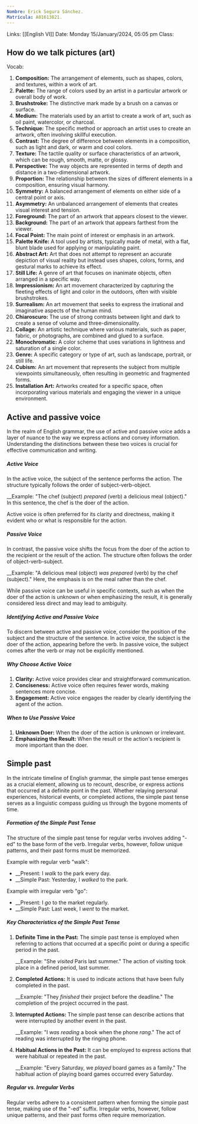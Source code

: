 ```yaml
---
Nombre: Erick Segura Sánchez.
Matrícula: A01613821.
---
```

Links: [[English VI]]
Date: Monday 15/January/2024, 05:05 pm
Class:

## How do we talk pictures (art)

Vocab:

1. **Composition:** The arrangement of elements, such as shapes, colors, and textures, within a work of art.
2. **Palette:** The range of colors used by an artist in a particular artwork or overall body of work.
3. **Brushstroke:** The distinctive mark made by a brush on a canvas or surface.
4. **Medium:** The materials used by an artist to create a work of art, such as oil paint, watercolor, or charcoal.
5. **Technique:** The specific method or approach an artist uses to create an artwork, often involving skillful execution.
6. **Contrast:** The degree of difference between elements in a composition, such as light and dark, or warm and cool colors.
7. **Texture:** The tactile quality or surface characteristics of an artwork, which can be rough, smooth, matte, or glossy.
8. **Perspective:** The way objects are represented in terms of depth and distance in a two-dimensional artwork.
9. **Proportion:** The relationship between the sizes of different elements in a composition, ensuring visual harmony.
10. **Symmetry:** A balanced arrangement of elements on either side of a central point or axis.
11. **Asymmetry:** An unbalanced arrangement of elements that creates visual interest and tension.
12. **Foreground:** The part of an artwork that appears closest to the viewer.
13. **Background:** The part of an artwork that appears farthest from the viewer.
14. **Focal Point:** The main point of interest or emphasis in an artwork.
15. **Palette Knife:** A tool used by artists, typically made of metal, with a flat, blunt blade used for applying or manipulating paint.
16. **Abstract Art:** Art that does not attempt to represent an accurate depiction of visual reality but instead uses shapes, colors, forms, and gestural marks to achieve its effect.
17. **Still Life:** A genre of art that focuses on inanimate objects, often arranged in a specific way.
18. **Impressionism:** An art movement characterized by capturing the fleeting effects of light and color in the outdoors, often with visible brushstrokes.
19. **Surrealism:** An art movement that seeks to express the irrational and imaginative aspects of the human mind.
20. **Chiaroscuro:** The use of strong contrasts between light and dark to create a sense of volume and three-dimensionality.
21. **Collage:** An artistic technique where various materials, such as paper, fabric, or photographs, are combined and glued to a surface.
22. **Monochromatic:** A color scheme that uses variations in lightness and saturation of a single color.
23. **Genre:** A specific category or type of art, such as landscape, portrait, or still life.
24. **Cubism:** An art movement that represents the subject from multiple viewpoints simultaneously, often resulting in geometric and fragmented forms.
25. **Installation Art:** Artworks created for a specific space, often incorporating various materials and engaging the viewer in a unique environment.

## Active and passive voice

In the realm of English grammar, the use of active and passive voice adds a layer of nuance to the way we express actions and convey information. Understanding the distinctions between these two voices is crucial for effective communication and writing.

##### Active Voice 
In the active voice, the subject of the sentence performs the action. The structure typically follows the order of subject-verb-object.

__Example: "The chef (subject) _prepared_ (verb) a delicious meal (object)." In this sentence, the chef is the doer of the action.

Active voice is often preferred for its clarity and directness, making it evident who or what is responsible for the action.

##### Passive Voice
In contrast, the passive voice shifts the focus from the doer of the action to the recipient or the result of the action. The structure often follows the order of object-verb-subject.

__Example: "A delicious meal (object) _was prepared_ (verb) by the chef (subject)." Here, the emphasis is on the meal rather than the chef.

While passive voice can be useful in specific contexts, such as when the doer of the action is unknown or when emphasizing the result, it is generally considered less direct and may lead to ambiguity.

##### Identifying Active and Passive Voice
To discern between active and passive voice, consider the position of the subject and the structure of the sentence. In active voice, the subject is the doer of the action, appearing before the verb. In passive voice, the subject comes after the verb or may not be explicitly mentioned.

##### Why Choose Active Voice

1. **Clarity:** Active voice provides clear and straightforward communication.
2. **Conciseness:** Active voice often requires fewer words, making sentences more concise.
3. **Engagement:** Active voice engages the reader by clearly identifying the agent of the action.

##### When to Use Passive Voice

1. **Unknown Doer:** When the doer of the action is unknown or irrelevant.
2. **Emphasizing the Result:** When the result or the action's recipient is more important than the doer.

## Simple past

In the intricate timeline of English grammar, the simple past tense emerges as a crucial element, allowing us to recount, describe, or express actions that occurred at a definite point in the past. Whether relaying personal experiences, historical events, or completed actions, the simple past tense serves as a linguistic compass guiding us through the bygone moments of time.

##### Formation of the Simple Past Tense
The structure of the simple past tense for regular verbs involves adding "-ed" to the base form of the verb. Irregular verbs, however, follow unique patterns, and their past forms must be memorized.

Example with regular verb "walk":

- __Present: I _walk_ to the park every day.
- __Simple Past: Yesterday, I _walked_ to the park.

Example with irregular verb "go":

- __Present: I _go_ to the market regularly.
- __Simple Past: Last week, I _went_ to the market.

##### Key Characteristics of the Simple Past Tense

1. **Definite Time in the Past:** The simple past tense is employed when referring to actions that occurred at a specific point or during a specific period in the past.
    
    __Example: "She _visited_ Paris last summer." The action of visiting took place in a defined period, last summer.
    
2. **Completed Actions:** It is used to indicate actions that have been fully completed in the past.
    
    __Example: "They _finished_ their project before the deadline." The completion of the project occurred in the past.
    
3. **Interrupted Actions:** The simple past tense can describe actions that were interrupted by another event in the past.
    
    __Example: "I _was reading_ a book when the phone _rang_." The act of reading was interrupted by the ringing phone.
    
4. **Habitual Actions in the Past:** It can be employed to express actions that were habitual or repeated in the past.
    
    __Example: "Every Saturday, we _played_ board games as a family." The habitual action of playing board games occurred every Saturday.
    

##### Regular vs. Irregular Verbs
Regular verbs adhere to a consistent pattern when forming the simple past tense, making use of the "-ed" suffix. Irregular verbs, however, follow unique patterns, and their past forms often require memorization.